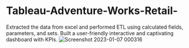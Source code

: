 # Tableau-Adventure-Works-Retail-
Extracted the data from excel and performed ETL using calculated fields, parameters, and sets. Built a user-friendly interactive and captivating dashboard with KPIs.
![Screenshot 2023-01-07 000316](https://user-images.githubusercontent.com/119726457/211076337-14918bb1-3ef8-4953-9c78-1befb7421c04.jpg)

